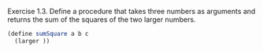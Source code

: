 Exercise 1.3.  Define a procedure that takes three numbers as arguments and returns the sum of the squares of the two larger numbers.

```scheme
(define sumSquare a b c 
  (larger ))
```
